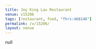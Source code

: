 ```yaml
---
title: Joy King Lau Restaurant
venue: v15206
tags: [restaurant, food, "fhrs:468146"]
permalink: /v/15206/
layout: venue
---
```

null